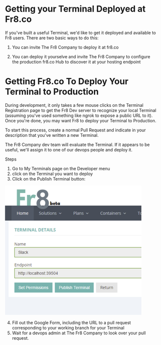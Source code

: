 Getting your Terminal Deployed at Fr8.co
=========================================

If you've built a useful Terminal, we'd like to get it deployed and available to Fr8 users. There are two basic ways to do this:

1) You can invite The Fr8 Company to deploy it at fr8.co

2) You can deploy it yourselve and invite The Fr8 Company to configure the production fr8.co Hub to discover it at your hosting endpoint


Getting Fr8.co To Deploy Your Terminal to Production
===================================

During development, it only takes a few mouse clicks on the Terminal Registration page to get the Fr8 Dev server to recognize your local Terminal (assuming
you've used something like ngrok to expose a public URL to it). Once you're done, you may want Fr8 to deploy your Terminal to Production.

To start this process, create a normal Pull Request and indicate in your description that you've written a new Terminal.

The Fr8 Company dev team will evaluate the Terminal. If it appears to be useful, we'll assign it to one of our devops people and deploy it.

Steps

1. Go to My Terminals page on the Developer menu
2. click on the Terminal you want to deploy
3. Click on the Publish Terminal button:

![](terminal_details.png)

4. Fill out the Google Form, including the URL to a pull request corresponding to your working branch for your Terminal
5. Wait for a devops admin at The Fr8 Company to look over your pull request.

